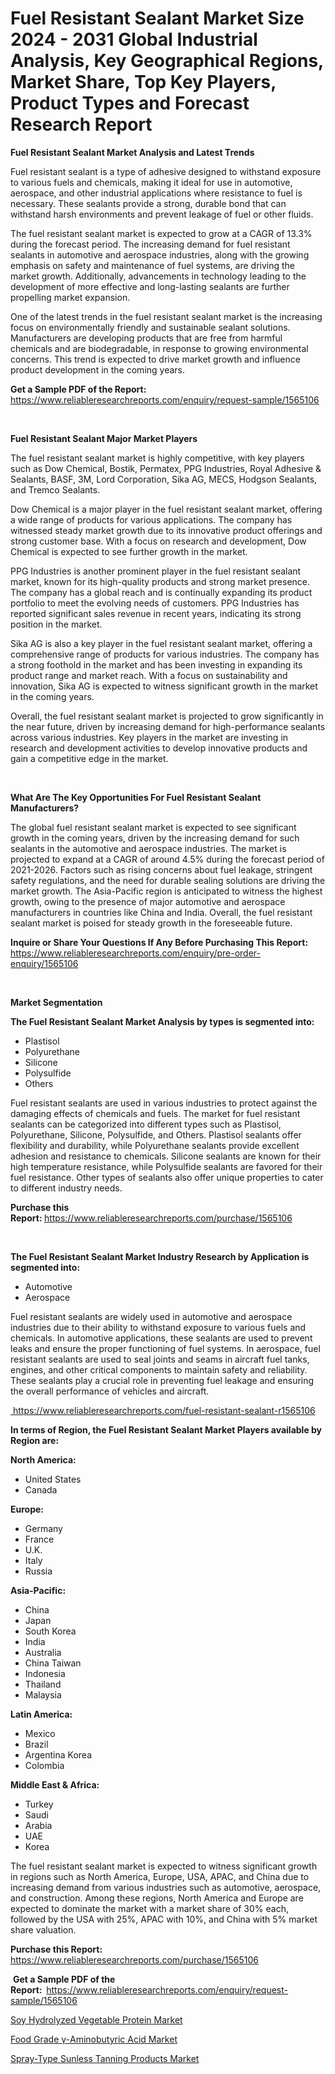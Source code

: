 <p><h1>Fuel Resistant Sealant Market Size 2024 - 2031 Global Industrial Analysis, Key Geographical Regions, Market Share, Top Key Players, Product Types and Forecast Research Report</h1></p><p><strong>Fuel Resistant Sealant Market Analysis and Latest Trends</strong></p>
<p><p>Fuel resistant sealant is a type of adhesive designed to withstand exposure to various fuels and chemicals, making it ideal for use in automotive, aerospace, and other industrial applications where resistance to fuel is necessary. These sealants provide a strong, durable bond that can withstand harsh environments and prevent leakage of fuel or other fluids.</p><p>The fuel resistant sealant market is expected to grow at a CAGR of 13.3% during the forecast period. The increasing demand for fuel resistant sealants in automotive and aerospace industries, along with the growing emphasis on safety and maintenance of fuel systems, are driving the market growth. Additionally, advancements in technology leading to the development of more effective and long-lasting sealants are further propelling market expansion.</p><p>One of the latest trends in the fuel resistant sealant market is the increasing focus on environmentally friendly and sustainable sealant solutions. Manufacturers are developing products that are free from harmful chemicals and are biodegradable, in response to growing environmental concerns. This trend is expected to drive market growth and influence product development in the coming years.</p></p>
<p><strong>Get a Sample PDF of the Report:&nbsp;</strong> <a href="https://www.reliableresearchreports.com/enquiry/request-sample/1565106">https://www.reliableresearchreports.com/enquiry/request-sample/1565106</a></p>
<p>&nbsp;</p>
<p><strong>Fuel Resistant Sealant Major Market Players</strong></p>
<p><p>The fuel resistant sealant market is highly competitive, with key players such as Dow Chemical, Bostik, Permatex, PPG Industries, Royal Adhesive & Sealants, BASF, 3M, Lord Corporation, Sika AG, MECS, Hodgson Sealants, and Tremco Sealants.</p><p>Dow Chemical is a major player in the fuel resistant sealant market, offering a wide range of products for various applications. The company has witnessed steady market growth due to its innovative product offerings and strong customer base. With a focus on research and development, Dow Chemical is expected to see further growth in the market.</p><p>PPG Industries is another prominent player in the fuel resistant sealant market, known for its high-quality products and strong market presence. The company has a global reach and is continually expanding its product portfolio to meet the evolving needs of customers. PPG Industries has reported significant sales revenue in recent years, indicating its strong position in the market.</p><p>Sika AG is also a key player in the fuel resistant sealant market, offering a comprehensive range of products for various industries. The company has a strong foothold in the market and has been investing in expanding its product range and market reach. With a focus on sustainability and innovation, Sika AG is expected to witness significant growth in the market in the coming years.</p><p>Overall, the fuel resistant sealant market is projected to grow significantly in the near future, driven by increasing demand for high-performance sealants across various industries. Key players in the market are investing in research and development activities to develop innovative products and gain a competitive edge in the market.</p></p>
<p>&nbsp;</p>
<p><strong>What Are The Key Opportunities For Fuel Resistant Sealant Manufacturers?</strong></p>
<p><p>The global fuel resistant sealant market is expected to see significant growth in the coming years, driven by the increasing demand for such sealants in the automotive and aerospace industries. The market is projected to expand at a CAGR of around 4.5% during the forecast period of 2021-2026. Factors such as rising concerns about fuel leakage, stringent safety regulations, and the need for durable sealing solutions are driving the market growth. The Asia-Pacific region is anticipated to witness the highest growth, owing to the presence of major automotive and aerospace manufacturers in countries like China and India. Overall, the fuel resistant sealant market is poised for steady growth in the foreseeable future.</p></p>
<p><strong>Inquire or Share Your Questions If Any Before Purchasing This Report:</strong> <a href="https://www.reliableresearchreports.com/enquiry/pre-order-enquiry/1565106">https://www.reliableresearchreports.com/enquiry/pre-order-enquiry/1565106</a></p>
<p>&nbsp;</p>
<p><strong>Market Segmentation</strong></p>
<p><strong>The Fuel Resistant Sealant Market Analysis by types is segmented into:</strong></p>
<p><ul><li>Plastisol</li><li>Polyurethane</li><li>Silicone</li><li>Polysulfide</li><li>Others</li></ul></p>
<p><p>Fuel resistant sealants are used in various industries to protect against the damaging effects of chemicals and fuels. The market for fuel resistant sealants can be categorized into different types such as Plastisol, Polyurethane, Silicone, Polysulfide, and Others. Plastisol sealants offer flexibility and durability, while Polyurethane sealants provide excellent adhesion and resistance to chemicals. Silicone sealants are known for their high temperature resistance, while Polysulfide sealants are favored for their fuel resistance. Other types of sealants also offer unique properties to cater to different industry needs.</p></p>
<p><strong>Purchase this Report:&nbsp;</strong><a href="https://www.reliableresearchreports.com/purchase/1565106">https://www.reliableresearchreports.com/purchase/1565106</a></p>
<p>&nbsp;</p>
<p><strong>The Fuel Resistant Sealant Market Industry Research by Application is segmented into:</strong></p>
<p><ul><li>Automotive</li><li>Aerospace</li></ul></p>
<p><p>Fuel resistant sealants are widely used in automotive and aerospace industries due to their ability to withstand exposure to various fuels and chemicals. In automotive applications, these sealants are used to prevent leaks and ensure the proper functioning of fuel systems. In aerospace, fuel resistant sealants are used to seal joints and seams in aircraft fuel tanks, engines, and other critical components to maintain safety and reliability. These sealants play a crucial role in preventing fuel leakage and ensuring the overall performance of vehicles and aircraft.</p></p>
<p><a href="https://www.reliableresearchreports.com/fuel-resistant-sealant-r1565106">&nbsp;https://www.reliableresearchreports.com/fuel-resistant-sealant-r1565106</a></p>
<p><strong>In terms of Region, the Fuel Resistant Sealant Market Players available by Region are:</strong></p>
<p>
    <p> <strong> North America: </strong>
        <ul>
            <li>United States</li>
            <li>Canada</li>
        </ul>
        </p> 
    <p> <strong> Europe: </strong>
        <ul>
            <li>Germany</li>
            <li>France</li>
            <li>U.K.</li>
            <li>Italy</li>
            <li>Russia</li>
        </ul>
        </p> 
    <p> <strong> Asia-Pacific: </strong>
        <ul>
            <li>China</li>
            <li>Japan</li>
            <li>South Korea</li>
            <li>India</li>
            <li>Australia</li>
            <li>China Taiwan</li>
            <li>Indonesia</li>
            <li>Thailand</li>
            <li>Malaysia</li>
        </ul>
        </p> 
    <p> <strong> Latin America: </strong>
        <ul>
            <li>Mexico</li>
            <li>Brazil</li>
            <li>Argentina Korea</li>
            <li>Colombia</li>
        </ul>
        </p> 
    <p> <strong> Middle East & Africa: </strong>
        <ul>
            <li>Turkey</li>
            <li>Saudi</li>
            <li>Arabia</li>
            <li>UAE</li>
            <li>Korea</li>
        </ul>
    </p>
    </p>
<p><p>The fuel resistant sealant market is expected to witness significant growth in regions such as North America, Europe, USA, APAC, and China due to increasing demand from various industries such as automotive, aerospace, and construction. Among these regions, North America and Europe are expected to dominate the market with a market share of 30% each, followed by the USA with 25%, APAC with 10%, and China with 5% market share valuation.</p></p>
<p><strong>Purchase this Report: </strong><a href="https://www.reliableresearchreports.com/purchase/1565106">https://www.reliableresearchreports.com/purchase/1565106</a></p>
<p>&nbsp;<strong>Get a Sample PDF of the Report:&nbsp;&nbsp;</strong><a href="https://www.reliableresearchreports.com/enquiry/request-sample/1565106">https://www.reliableresearchreports.com/enquiry/request-sample/1565106</a></p>
<p><strong></strong></p>
<p><p><a href="https://github.com/dianemacle6776/Market-Research-Report-List-1/blob/main/soy-hydrolyzed-vegetable-protein-market.md">Soy Hydrolyzed Vegetable Protein Market</a></p><p><a href="https://github.com/tusomamen9/Market-Research-Report-List-1/blob/main/food-grade-g-aminobutyric-acid-market.md">Food Grade γ-Aminobutyric Acid Market</a></p><p><a href="https://github.com/evanppinks/Market-Research-Report-List-1/blob/main/spray-type-sunless-tanning-products-market.md">Spray-Type Sunless Tanning Products Market</a></p></p>